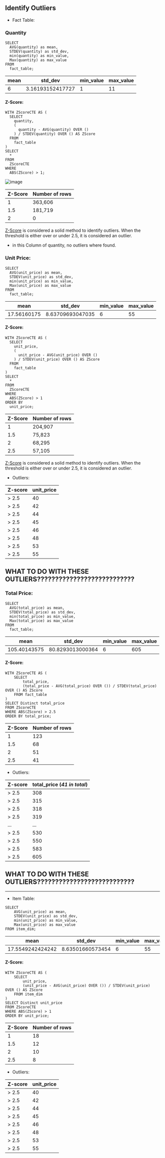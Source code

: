 ## Identify Outliers

- Fact Table:

### Quantity

```
SELECT 
  AVG(quantity) as mean, 
  STDEV(quantity) as std_dev, 
  min(quantity) as min_value, 
  Max(quantity) as max_value 
FROM 
  fact_table;

```

| mean	| std_dev	|min_value	| max_value
|--|--|--|--|
|6| 3.16193152417727	| 1|11

#### Z-Score:

```
WITH ZScoreCTE AS (
  SELECT 
    quantity, 
    (
      quantity - AVG(quantity) OVER ()
    ) / STDEV(quantity) OVER () AS ZScore 
  FROM 
    fact_table
) 
SELECT 
  * 
FROM 
  ZScoreCTE 
WHERE 
  ABS(ZScore) > 1;

```

![image](https://github.com/mfernandezcean/ECommerce_Data_Analysis/assets/105746149/3bed7f92-9588-4f56-b145-68ab746ae83c)

| Z-Score| Number of rows	|
|--|--|
|1| 363,606
|1.5|181,719
|2| 0

[Z-Score](https://umsystem.pressbooks.pub/isps/chapter/chapter-4/) is considered a solid method to identify outliers. When the threshold is either over or under 2.5, it is considered an outlier.

- in this Column of quantity, no outliers where found.

### Unit Price:

```
SELECT 
  AVG(unit_price) as mean, 
  STDEV(unit_price) as std_dev, 
  min(unit_price) as min_value, 
  Max(unit_price) as max_value 
FROM 
  fact_table;
```

| mean	| std_dev	|min_value	| max_value
|--|--|--|--|
|17.56160175	| 8.63709693047035		| 6|55



#### Z-Score:

```
WITH ZScoreCTE AS (
  SELECT 
    unit_price, 
    (
      unit_price - AVG(unit_price) OVER ()
    ) / STDEV(unit_price) OVER () AS ZScore 
  FROM 
    fact_table
) 
SELECT 
  * 
FROM 
  ZScoreCTE 
WHERE 
  ABS(ZScore) > 1 
ORDER BY 
  unit_price;

```

| Z-Score| Number of rows	|
|--|--|
|1| 204,907
|1.5|75,823
|2| 68,295
|2.5|57,105

[Z-Score](https://umsystem.pressbooks.pub/isps/chapter/chapter-4/) is considered a solid method to identify outliers. When the threshold is either over or under 2.5, it is considered an outlier.

- Outliers:

Z-score|unit_price|
|--|--|
|> 2.5|40|
|> 2.5|42|
|> 2.5|44|
|> 2.5|45|
|> 2.5|46|
|> 2.5|48|
|> 2.5|53|
|> 2.5|55|

## WHAT TO DO WITH THESE OUTLIERS???????????????????????????


### Total Price:

```
SELECT 
  AVG(total_price) as mean, 
  STDEV(total_price) as std_dev, 
  min(total_price) as min_value, 
  Max(total_price) as max_value 
FROM 
  fact_table;

```

| mean	| std_dev	|min_value	| max_value
|--|--|--|--|
|105.40143575	| 80.8293013000364	| 6|605

#### Z-Score:

```
WITH ZScoreCTE AS (
    SELECT
        total_price,
        (total_price - AVG(total_price) OVER ()) / STDEV(total_price) OVER () AS ZScore
    FROM fact_table
)
SELECT Distinct total_price
FROM ZScoreCTE
WHERE ABS(ZScore) > 2.5 
ORDER BY total_price;
```

| Z-Score| Number of rows	|
|--|--|
|1| 123
|1.5|68
|2| 51
|2.5|41

- Outliers:

Z-score|total_price (*41 in total*)|
|--|--|
|> 2.5|308
|> 2.5|315
|> 2.5|318
|> 2.5|319
|...|...
|> 2.5|530
|> 2.5|550
|> 2.5|583
|> 2.5|605

## WHAT TO DO WITH THESE OUTLIERS???????????????????????????

---

- Item Table:

```
SELECT 
	AVG(unit_price) as mean,
	STDEV(unit_price) as std_dev,
	min(unit_price) as min_value,
	Max(unit_price) as max_value
FROM item_dim;
```

| mean	| std_dev	|min_value	| max_value
|--|--|--|--|
|17.5549242424242	| 8.63501660573454	| 6|55

#### Z-Score:

```
WITH ZScoreCTE AS (
    SELECT
        unit_price,
        (unit_price - AVG(unit_price) OVER ()) / STDEV(unit_price) OVER () AS ZScore
    FROM item_dim
)
SELECT Distinct unit_price
FROM ZScoreCTE
WHERE ABS(ZScore) > 1 
ORDER BY unit_price;
```

| Z-Score| Number of rows	|
|--|--|
|1| 18
|1.5|12
|2| 10
|2.5|8

- Outliers:

Z-score| unit_price|
|--|--|
|> 2.5|40
|> 2.5|42
|> 2.5|44
|> 2.5|45
|> 2.5|46
|> 2.5|48
|> 2.5|53
|> 2.5|55
